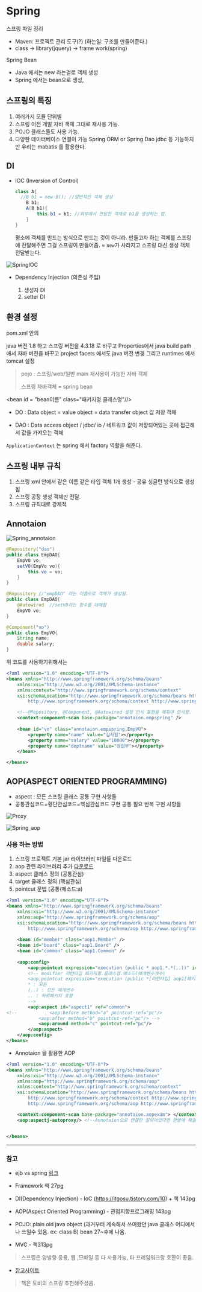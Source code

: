 # Spring

스프링 파일 정리

- Maven: 프로젝트 관리 도구(?) (하는일: 구조를 만들어준다.)
- class -> library(jquery) -> frame work(spring)



Spring Bean

- Java 에서는 new 라는걸로 객체 생성
- Spring 에서는 bean으로 생성,



## 스프링의 특징

1. 여러가지 모듈 단위별
2. 스프링 이전 개발 자바 객체 그대로 재사용 가능.
3. POJO 클래스들도 사용 가능.
4. 다양한 데이터베이스 연결이 가능 Spring ORM or Spring Dao jdbc 등 가능하지만 우리는 mabatis 를 활용한다.



## DI

- IOC (Inversion of Control) 

  ```java
  class A{
  	//B b1 = new B(); //일반적인 객체 생성
      B b1;
      A(B b1){
          this.b1 = b1; //외부에서 전달한 객체로 b1을 생성하는 법.
      }
  }
  ```

  평소에 객체를 만드는 방식으로 만드는 것이 아니라. 만들고자 하는 객체를 스프링에 전달해주면 그걸 스프링이 만들어줌. = `new`가 사라지고 스프링 대신 생성 객체 전달받는다. 

![SpringIOC](images/SpringIOC.png)

- Dependency Injection (의존성 주입)

  1. 생성자 DI
  2. setter DI

## 환경 설정

pom.xml 안의 

java 버전 1.8 하고 스프링 버전을 4.3.18 로 바꾸고 Properties에서 java build path 에서 자바 버전을 바꾸고 project facets 에서도 java 버전 변경 그리고 runtimes 에서 tomcat 설정



> pojo : 스프링/web/일반 main 재사용이 가능한 자바 객체
>
> 스프링 자바객체 = spring bean



<bean id = "bean이름" class="패키지명.클래스명"//>



- DO : Data object = value object = data transfer object 값 저장 객체

- DAO :  Data access object / jdbc/ io / 네트워크 값이 저장되어있는 곳에 접근해서 값을 가져오는 객체

`ApplicationContext` 는 spring 에서 factory 역활을 해준다.



## 스프링 내부 규칙

1.  스프링 xml 안에서 같은 이름 같은 타입 객체 1개 생성 - 공유 싱글턴 방식으로 생성됨
2.  스프링 공장 생성 객체만 전달.
3.  스프링 규칙대로 강제적





## Annotaion

![Spring_annotaion](images/Spring_annotaion.png)



```java
@Repository("dao")
public class EmpDAO{
    EmpVO vo;
    setVO(EmpVo vo){
        this.vo = vo;
    }
}

@Repository	//"empDAO" 라는 이름으로 객체가 생성됨.
public class EmpDAO{
    @Autowired 	//setVO라는 함수를 대체함
    EmpVO vo;
}

@Component("vo")
public class EmpVO{
    String name;
    double salary;
}
```

위 코드를 사용하기위해서는

```xml
<?xml version="1.0" encoding="UTF-8"?>
<beans xmlns="http://www.springframework.org/schema/beans"
	xmlns:xsi="http://www.w3.org/2001/XMLSchema-instance"
	xmlns:context="http://www.springframework.org/schema/context"
	xsi:schemaLocation="http://www.springframework.org/schema/beans http://www.springframework.org/schema/beans/spring-beans.xsd
		http://www.springframework.org/schema/context http://www.springframework.org/schema/context/spring-context-4.3.xsd">

	<!--@Repository, @Component, @Autowired 설정 인식 표현을 해줘야 인식함.  -->
	<context:component-scan base-package="annotaion.empspring" />
	
	<bean id="vo" class="annotaion.empspring.EmpVO">
		<property name="name" value="김사원"></property>
		<property name="salary" value="10000"></property>
		<property name="deptname" value="영업부"></property>
	</bean>

</beans>

```



## AOP(ASPECT ORIENTED PROGRAMMING)

- aspect : 모든 스프링 클래스 공통 구현 사항들
- 공통관심코드=횡단관심코드=핵심관심코드 구현 공통 필요 반복 구현 사항들

![Proxy](images/Proxy.png)

![Spring_aop](images/Spring_aop.png)

### 사용 하는 방법

1. 스프링 프로젝트 기본 jar 라이브러리 파일들 다운로드
2. aop 관련 라이브러리 추가 [다운로드](https://mvnrepository.com/) 
3. aspect 클래스 정의 (공통관심)
4. target 클래스 정의 (핵심관심)
5. pointcut 문법 (공통(메소드:a) 

```xml
<?xml version="1.0" encoding="UTF-8"?>
<beans xmlns="http://www.springframework.org/schema/beans"
	xmlns:xsi="http://www.w3.org/2001/XMLSchema-instance"
	xmlns:aop="http://www.springframework.org/schema/aop"
	xsi:schemaLocation="http://www.springframework.org/schema/beans http://www.springframework.org/schema/beans/spring-beans.xsd
		http://www.springframework.org/schema/aop http://www.springframework.org/schema/aop/spring-aop-4.3.xsd">
	
	<bean id="member" class="aop1.Member" />
	<bean id="board" class="aop1.Board" />
	<bean id="common" class="aop1.Common" />
	
	<aop:config>
		<aop:pointcut expression="execution (public * aop1.*.*(..))" id="pc"/>
		<!-- modifier 리턴타입 패키지명.클래스명.메소드(매개변수개수) 
		<aop:pointcut expression="execution (public *[리턴타입] aop1[패키지명].*[클래스].*[메소드](..)[매개변수])" id="pc"/>
		* : 모든
		(..) : 모든 매개변수
		.. : 하위패키지 포함
		-->
		<aop:aspect id="aspect1" ref="common">
<!-- 			<aop:before method="a" pointcut-ref="pc"/>
			<aop:after method="b" pointcut-ref="pc"/> -->
			<aop:around method="c" pointcut-ref="pc"/>
		</aop:aspect>
	</aop:config>
</beans>

```



- Annotaion 을 활용한 AOP

```xml
<?xml version="1.0" encoding="UTF-8"?>
<beans xmlns="http://www.springframework.org/schema/beans"
	xmlns:xsi="http://www.w3.org/2001/XMLSchema-instance"
	xmlns:aop="http://www.springframework.org/schema/aop"
	xmlns:context="http://www.springframework.org/schema/context"
	xsi:schemaLocation="http://www.springframework.org/schema/beans http://www.springframework.org/schema/beans/spring-beans.xsd
		http://www.springframework.org/schema/context http://www.springframework.org/schema/context/spring-context-4.3.xsd
		http://www.springframework.org/schema/aop http://www.springframework.org/schema/aop/spring-aop-4.3.xsd">

	<context:component-scan base-package="annotaion.aopexam"> </context:component-scan>
	<aop:aspectj-autoproxy/> <!--Annotaion으로 연결만 잘되어있다면 한방에 해결.. -->


</beans>

```

****



### 참고

- ejb vs spring [링크](https://m.blog.naver.com/sillllver/220593543939)
- Framework 책 27pg
- DI(Dependency Injection) - IoC (https://itgosu.tistory.com/10) + 책 143pg
- AOP(Aspect Oriented Programming) - 관점지향프로그래밍 143pg
- POJO: plain old java object (과거부터 계속해서 쓰여왔던 java 클래스 어디에서나 쓰일수 있음. ex: class B)
     bean 27~후에 나옴.

- MVC - 책313pg

> 스프링은 양방향 응용, 웹 ,모바일 등 다 사용가능,  타 프레임워크랑 호환이 좋음.

- [참고사이트](https://wizcenter.tistory.com/)

> 책은 토비의 스프링 추천해주셨음.